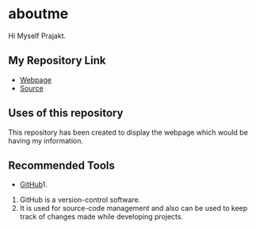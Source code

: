 # aboutme
Hi Myself Prajakt.

## My Repository Link

- [Webpage](https://prajakt-khawase.github.io/aboutme/)
- [Source](https://github.com/Prajakt-Khawase/aboutme)

## Uses of this repository
   This repository has been created to display the webpage which would be having my information.
   
## Recommended Tools

 - [GitHub](https://pages.github.com/)1. 
 
 1. GitHub is a version-control software. 
 1. It is used for source-code management and also can be used to keep track of changes made while developing projects.

   
